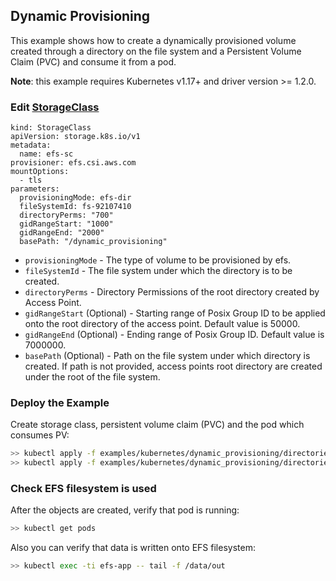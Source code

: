 ## Dynamic Provisioning
This example shows how to create a dynamically provisioned volume created through a directory on the file system and a Persistent Volume Claim (PVC) and consume it from a pod.

**Note**: this example requires Kubernetes v1.17+ and driver version >= 1.2.0.

### Edit [StorageClass](specstorageclass.yaml)

```
kind: StorageClass
apiVersion: storage.k8s.io/v1
metadata:
  name: efs-sc
provisioner: efs.csi.aws.com
mountOptions:
  - tls
parameters:
  provisioningMode: efs-dir
  fileSystemId: fs-92107410
  directoryPerms: "700"
  gidRangeStart: "1000"
  gidRangeEnd: "2000"
  basePath: "/dynamic_provisioning"
```
* `provisioningMode` - The type of volume to be provisioned by efs.
* `fileSystemId` - The file system under which the directory is to be created.
* `directoryPerms` - Directory Permissions of the root directory created by Access Point.
* `gidRangeStart` (Optional) - Starting range of Posix Group ID to be applied onto the root directory of the access point. Default value is 50000. 
* `gidRangeEnd` (Optional) - Ending range of Posix Group ID. Default value is 7000000.
* `basePath` (Optional) - Path on the file system under which directory is created. If path is not provided, access points root directory are created under the root of the file system.

### Deploy the Example
Create storage class, persistent volume claim (PVC) and the pod which consumes PV:
```sh
>> kubectl apply -f examples/kubernetes/dynamic_provisioning/directories/specs/storageclass.yaml
>> kubectl apply -f examples/kubernetes/dynamic_provisioning/directories/specs/pod.yaml
```

### Check EFS filesystem is used
After the objects are created, verify that pod is running:

```sh
>> kubectl get pods
```

Also you can verify that data is written onto EFS filesystem:

```sh
>> kubectl exec -ti efs-app -- tail -f /data/out
```
